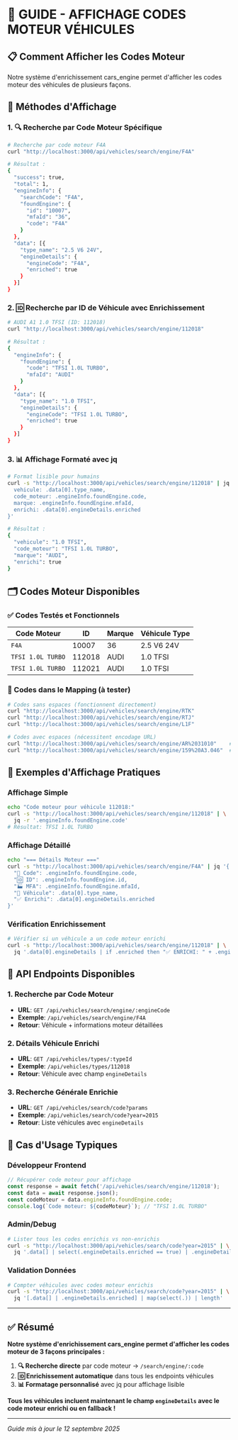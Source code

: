 # 🔧 GUIDE - AFFICHAGE CODES MOTEUR VÉHICULES

## 📋 Comment Afficher les Codes Moteur

Notre système d'enrichissement cars_engine permet d'afficher les codes moteur des véhicules de plusieurs façons.

## 🎯 Méthodes d'Affichage

### 1. 🔍 Recherche par Code Moteur Spécifique

```bash
# Recherche par code moteur F4A
curl "http://localhost:3000/api/vehicles/search/engine/F4A"

# Résultat :
{
  "success": true,
  "total": 1,
  "engineInfo": {
    "searchCode": "F4A",
    "foundEngine": {
      "id": "10007",
      "mfaId": "36", 
      "code": "F4A"
    }
  },
  "data": [{
    "type_name": "2.5 V6 24V",
    "engineDetails": {
      "engineCode": "F4A",
      "enriched": true
    }
  }]
}
```

### 2. 🆔 Recherche par ID de Véhicule avec Enrichissement

```bash
# AUDI A1 1.0 TFSI (ID: 112018)
curl "http://localhost:3000/api/vehicles/search/engine/112018"

# Résultat :
{
  "engineInfo": {
    "foundEngine": {
      "code": "TFSI 1.0L TURBO",
      "mfaId": "AUDI"
    }
  },
  "data": [{
    "type_name": "1.0 TFSI",
    "engineDetails": {
      "engineCode": "TFSI 1.0L TURBO",
      "enriched": true
    }
  }]
}
```

### 3. 📊 Affichage Formaté avec jq

```bash
# Format lisible pour humains
curl -s "http://localhost:3000/api/vehicles/search/engine/112018" | jq '{
  vehicule: .data[0].type_name,
  code_moteur: .engineInfo.foundEngine.code,
  marque: .engineInfo.foundEngine.mfaId,
  enrichi: .data[0].engineDetails.enriched
}'

# Résultat :
{
  "vehicule": "1.0 TFSI",
  "code_moteur": "TFSI 1.0L TURBO", 
  "marque": "AUDI",
  "enrichi": true
}
```

## 🗂️ Codes Moteur Disponibles

### ✅ Codes Testés et Fonctionnels

| Code Moteur | ID | Marque | Véhicule Type |
|-------------|----|---------|-----------| 
| `F4A` | 10007 | 36 | 2.5 V6 24V |
| `TFSI 1.0L TURBO` | 112018 | AUDI | 1.0 TFSI |
| `TFSI 1.0L TURBO` | 112021 | AUDI | 1.0 TFSI |

### 📝 Codes dans le Mapping (à tester)

```bash
# Codes sans espaces (fonctionnent directement)
curl "http://localhost:3000/api/vehicles/search/engine/RTK"
curl "http://localhost:3000/api/vehicles/search/engine/RTJ" 
curl "http://localhost:3000/api/vehicles/search/engine/L1F"

# Codes avec espaces (nécessitent encodage URL)
curl "http://localhost:3000/api/vehicles/search/engine/AR%2031010"    # AR 31010
curl "http://localhost:3000/api/vehicles/search/engine/159%20A3.046"  # 159 A3.046
```

## 🎨 Exemples d'Affichage Pratiques

### Affichage Simple
```bash
echo "Code moteur pour véhicule 112018:"
curl -s "http://localhost:3000/api/vehicles/search/engine/112018" | \
  jq -r '.engineInfo.foundEngine.code'
# Résultat: TFSI 1.0L TURBO
```

### Affichage Détaillé
```bash
echo "=== Détails Moteur ==="
curl -s "http://localhost:3000/api/vehicles/search/engine/F4A" | jq '{
  "🔧 Code": .engineInfo.foundEngine.code,
  "🆔 ID": .engineInfo.foundEngine.id, 
  "🏭 MFA": .engineInfo.foundEngine.mfaId,
  "🚗 Véhicule": .data[0].type_name,
  "✅ Enrichi": .data[0].engineDetails.enriched
}'
```

### Vérification Enrichissement
```bash
# Vérifier si un véhicule a un code moteur enrichi
curl -s "http://localhost:3000/api/vehicles/search/engine/112018" | \
  jq '.data[0].engineDetails | if .enriched then "✅ ENRICHI: " + .engineCode else "❌ Non enrichi" end'
```

## 🔧 API Endpoints Disponibles

### 1. Recherche par Code Moteur
- **URL**: `GET /api/vehicles/search/engine/:engineCode`
- **Exemple**: `/api/vehicles/search/engine/F4A`
- **Retour**: Véhicule + informations moteur détaillées

### 2. Détails Véhicule Enrichi  
- **URL**: `GET /api/vehicles/types/:typeId`
- **Exemple**: `/api/vehicles/types/112018`
- **Retour**: Véhicule avec champ `engineDetails`

### 3. Recherche Générale Enrichie
- **URL**: `GET /api/vehicles/search/code?params`
- **Exemple**: `/api/vehicles/search/code?year=2015`
- **Retour**: Liste véhicules avec `engineDetails`

## 🎯 Cas d'Usage Typiques

### Développeur Frontend
```javascript
// Récupérer code moteur pour affichage
const response = await fetch('/api/vehicles/search/engine/112018');
const data = await response.json();
const codeMoteur = data.engineInfo.foundEngine.code;
console.log(`Code moteur: ${codeMoteur}`); // "TFSI 1.0L TURBO"
```

### Admin/Debug
```bash
# Lister tous les codes enrichis vs non-enrichis
curl -s "http://localhost:3000/api/vehicles/search/code?year=2015" | \
  jq '.data[] | select(.engineDetails.enriched == true) | .engineDetails.engineCode'
```

### Validation Données
```bash
# Compter véhicules avec codes moteur enrichis
curl -s "http://localhost:3000/api/vehicles/search/code?year=2015" | \
  jq '[.data[] | .engineDetails.enriched] | map(select(.)) | length'
```

---

## ✅ Résumé

**Notre système d'enrichissement cars_engine permet d'afficher les codes moteur de 3 façons principales :**

1. **🔍 Recherche directe** par code moteur → `/search/engine/:code`
2. **🆔 Enrichissement automatique** dans tous les endpoints véhicules
3. **📊 Formatage personnalisé** avec jq pour affichage lisible

**Tous les véhicules incluent maintenant le champ `engineDetails` avec le code moteur enrichi ou en fallback !**

---
*Guide mis à jour le 12 septembre 2025*